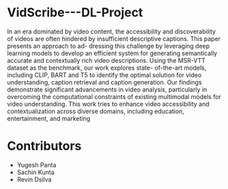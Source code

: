 # VidScribe---DL-Project
In an era dominated by video content, the accessibility and
discoverability of videos are often hindered by insufficient
descriptive captions. This paper presents an approach to ad-
dressing this challenge by leveraging deep learning models
to develop an efficient system for generating semantically
accurate and contextually rich video descriptions. Using the
MSR-VTT dataset as the benchmark, our work explores state-
of-the-art models, including CLIP, BART and T5 to identify
the optimal solution for video understanding, caption retrieval
and caption generation. Our findings demonstrate significant
advancements in video analysis, particularly in overcoming
the computational constraints of existing multimodal models
for video understanding. This work tries to enhance video
accessibility and contextualization across diverse domains,
including education, entertainment, and marketing

# Contributors
- Yugesh Panta
- Sachin Kunta
- Revin Dsilva
